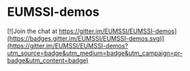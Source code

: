 # EUMSSI-demos

[![Join the chat at https://gitter.im/EUMSSI/EUMSSI-demos](https://badges.gitter.im/EUMSSI/EUMSSI-demos.svg)](https://gitter.im/EUMSSI/EUMSSI-demos?utm_source=badge&utm_medium=badge&utm_campaign=pr-badge&utm_content=badge)
